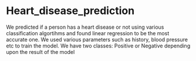 # Heart_disease_prediction
We predicted if a person has a heart disease or not using various classification algortihms and found linear regression to be the most accurate one. We used various parameters such as history, blood pressure etc to train the model. We have two classes: Positive or Negative depending upon the result of the model
